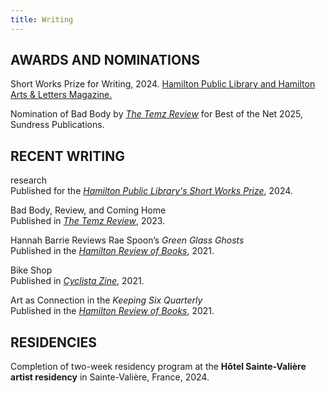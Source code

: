 ```yaml
---
title: Writing
---
```

## AWARDS AND NOMINATIONS

Short Works Prize for Writing, 2024. [Hamilton Public Library and Hamilton Arts & Letters Magazine.](https://www.hpl.ca/short-works-prize-2024)

[](https://www.hpl.ca/short-works-prize-2024)[](https://www.hpl.ca/short-works-prize-2024)Nomination of Bad Body by *[The Temz Review](https://www.thetemzreview.com/barrie.html)* for Best of the Net 2025, Sundress Publications.[](https://www.hpl.ca/short-works-prize-2024)

## RECENT WRITING

research<br/> Published for the *[Hamilton Public Library's Short Works Prize](https://www.hpl.ca/sites/default/files/Hannah%20Barrie%20-%20Research.pdf)*, 2024. 

Bad Body, Review, and Coming Home<br/>
Published in *[The Temz Review](https://www.thetemzreview.com/barrie.html)*, 2023.

Hannah Barrie Reviews Rae Spoon’s *Green Glass Ghosts*<br/>
Published in the *[Hamilton Review of Books](http://hamiltonreviewofbooks.com/blog/2021/11/30/hannah-barrie-reviews-rae-spoons-green-glass-ghosts)*, 2021.

Bike Shop<br/>
Published in *[Cyclista Zine](https://www.cyclistazine.com/shop/p/emodiy-disruption-cyclista-zine-issue-5)*, 2021.

Art as Connection in the *Keeping Six Quarterly*<br/>
Published in the *[Hamilton Review of Books](http://hamiltonreviewofbooks.com/blog/2021/05/19/art-as-connection-in-the-keeping-six-quarterly)*, 2021.

## RESIDENCIES

Completion of two-week residency program at the **Hôtel Sainte-Valière artist residency** in Sainte-Valière, France, 2024.
